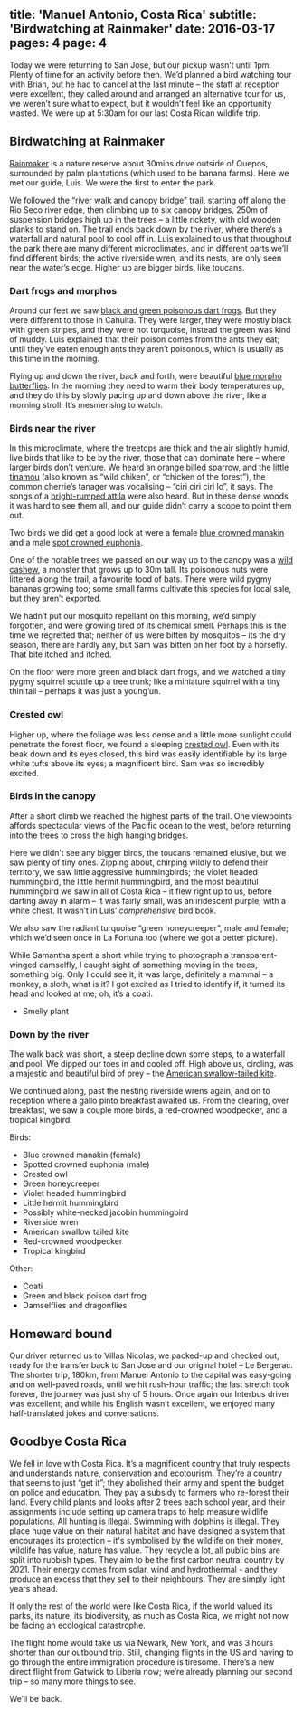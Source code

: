 title: 'Manuel Antonio, Costa Rica'
subtitle: 'Birdwatching at Rainmaker'
date: 2016-03-17
pages: 4
page: 4
---

Today we were returning to San Jose, but our pickup wasn’t until 1pm. Plenty of time for an activity before then. We’d planned a bird watching tour with Brian, but he had to cancel at the last minute – the staff at reception were excellent, they called around and arranged an alternative tour for us, we weren’t sure what to expect, but it wouldn’t feel like an opportunity wasted. We were up at 5:30am for our last Costa Rican wildlife trip.

## Birdwatching at Rainmaker

[Rainmaker](http://www.rainmakercostarica.org/) is a nature reserve about 30mins drive outside of Quepos, surrounded by palm plantations (which used to be banana farms). Here we met our guide, Luis. We were the first to enter the park.

We followed the “river walk and canopy bridge” trail, starting off along the Rio Seco river edge, then climbing up to six canopy bridges, 250m of suspension bridges high up in the trees – a little rickety, with old wooden planks to stand on. The trail ends back down by the river, where there’s a waterfall and natural pool to cool off in. Luis explained to us that throughout the park there are many different microclimates, and in different parts we’ll find different birds; the active riverside wren, and its nests, are only seen near the water’s edge. Higher up are bigger birds, like toucans.

### Dart frogs and morphos

Around our feet we saw [black and green poisonous dart frogs](https://en.wikipedia.org/wiki/Green_and_black_poison_dart_frog). But they were different to those in Cahuita. They were larger, they were mostly black with green stripes, and they were not turquoise, instead the green was kind of muddy. Luis explained that their poison comes from the ants they eat; until they’ve eaten enough ants they aren’t poisonous, which is usually as this time in the morning.

Flying up and down the river, back and forth, were beautiful [blue morpho butterflies](https://en.wikipedia.org/wiki/Morpho_peleides). In the morning they need to warm their body temperatures up, and they do this by slowly pacing up and down above the river, like a morning stroll. It’s mesmerising to watch.

### Birds near the river

In this microclimate, where the treetops are thick and the air slightly humid, live birds that like to be by the river, those that can dominate here – where larger birds don’t venture. We heard an [orange billed sparrow](https://en.wikipedia.org/wiki/Orange-billed_sparrow), and the [little tinamou](https://en.wikipedia.org/wiki/Little_tinamou) (also known as “wild chiken”, or “chicken of the forest”), the common cherrie’s tanager was vocalising – “ciri ciri ciri lo”, it says. The songs of a [bright-rumped attila](https://en.wikipedia.org/wiki/Bright-rumped_attila) were also heard. But in these dense woods it was hard to see them all, and our guide didn’t carry a scope to point them out.

Two birds we did get a good look at were a female [blue crowned manakin](https://en.wikipedia.org/wiki/Blue-crowned_manakin) and a male [spot crowned euphonia](https://en.wikipedia.org/wiki/Spot-crowned_euphonia).

One of the notable trees we passed on our way up to the canopy was a [wild cashew](http://www.britannica.com/plant/wild-cashew), a monster that grows up to 30m tall. Its poisonous nuts were littered along the trail, a favourite food of bats. There were wild pygmy bananas growing too; some small farms cultivate this species for local sale, but they aren’t exported.

We hadn’t put our mosquito repellant on this morning, we’d simply forgotten, and were growing tired of its chemical smell. Perhaps this is the time we regretted that; neither of us were bitten by mosquitos – its the dry season, there are hardly any, but Sam was bitten on her foot by a horsefly. That bite itched and itched.

On the floor were more green and black dart frogs, and we watched a tiny pygmy squirrel scuttle up a tree trunk; like a miniature squirrel with a tiny thin tail – perhaps it was just a young’un.

### Crested owl

Higher up, where the foliage was less dense and a little more sunlight could penetrate the forest floor, we found a sleeping [crested owl](https://en.wikipedia.org/wiki/Crested_owl). Even with its beak down and its eyes closed, this bird was easily identifiable by its large white tufts above its eyes; a magnificent bird. Sam was so incredibly excited.

### Birds in the canopy

After a short climb we reached the highest parts of the trail. One viewpoints affords spectacular views of the Pacific ocean to the west, before returning into the trees to cross the high hanging bridges.

Here we didn’t see any bigger birds, the toucans remained elusive, but we saw plenty of tiny ones. Zipping about, chirping wildly to defend their territory, we saw little aggressive hummingbirds; the violet headed hummingbird, the little hermit hummingbird, and the most beautiful hummingbird we saw in all of Costa Rica – it flew right up to us, before darting away in alarm – it was fairly small, was an iridescent purple, with a white chest. It wasn’t in Luis’ _comprehensive_ bird book.

We also saw the radiant turquoise “green honeycreeper”, male and female; which we’d seen once in La Fortuna too (where we got a better picture).

While Samantha spent a short while trying to photograph a transparent-winged damselfly, I caught sight of something moving in the trees, something big. Only I could see it, it was large, definitely a mammal – a monkey, a sloth, what is it? I got excited as I tried to identify if, it turned its head and looked at me; oh, it’s a coati.

* Smelly plant

### Down by the river

The walk back was short, a steep decline down some steps, to a waterfall and pool. We dipped our toes in and cooled off. High above us, circling, was a majestic and beautiful bird of prey – the [American swallow-tailed kite](https://en.wikipedia.org/wiki/Swallow-tailed_kite).

We continued along, past the nesting riverside wrens again, and on to reception where a gallo pinto breakfast awaited us. From the clearing, over breakfast, we saw a couple more birds, a red-crowned woodpecker, and a tropical kingbird.

Birds:
* Blue crowned manakin (female)
* Spotted crowned euphonia (male)
* Crested owl
* Green honeycreeper
* Violet headed hummingbird
* Little hermit hummingbird
* Possibly white-necked jacobin hummingbird
* Riverside wren
* American swallow tailed kite
* Red-crowned woodpecker
* Tropical kingbird

Other:
* Coati
* Green and black poison dart frog
* Damselflies and dragonflies

## Homeward bound

Our driver returned us to Villas Nicolas, we packed-up and checked out, ready for the transfer back to San Jose and our original hotel – Le Bergerac. The shorter trip, 180km, from Manuel Antonio to the capital was easy-going and on well-paved roads, until we hit rush-hour traffic; the last stretch took forever, the journey was just shy of 5 hours. Once again our Interbus driver was excellent; and while his English wasn’t excellent, we enjoyed many half-translated jokes and conversations.

## Goodbye Costa Rica

We fell in love with Costa Rica. It’s a magnificent country that truly respects and understands nature, conservation and ecotourism. They’re a country that seems to just “get it”; they abolished their army and spent the budget on police and education. They pay a subsidy to farmers who re-forest their land. Every child plants and looks after 2 trees each school year, and their assignments include setting up camera traps to help measure wildlife populations. All hunting is illegal. Swimming with dolphins is illegal. They place huge value on their natural habitat and have designed a system that encourages its protection – it's symbolised by the wildlife on their money, wildlife has value, nature has value. They recycle a lot, all public bins are split into rubbish types. They aim to be the first carbon neutral country by 2021. Their energy comes from solar, wind and hydrothermal - and they produce an excess that they sell to their neighbours. They are simply light years ahead.

If only the rest of the world were like Costa Rica, if the world valued its parks, its nature, its biodiversity, as much as Costa Rica, we might not now be facing an ecological catastrophe.

The flight home would take us via Newark, New York, and was 3 hours shorter than our outbound trip. Still, changing flights in the US and having to go through the entire immigration procedure is tiresome. There’s a new direct flight from Gatwick to Liberia now; we’re already planning our second trip – so many more things to see.

We’ll be back.
